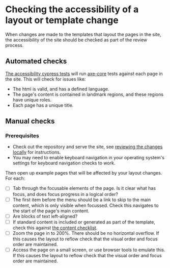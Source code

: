 # Checking the accessibility of a layout or template change

When changes are made to the templates that layout the pages in the site, the accessibility of the site should be 
checked as part of the review process. 

## Automated checks

[The accessibility cypress tests](../../cypress/e2e/a11y.spec.cy.js) will run 
[axe-core](https://github.com/dequelabs/axe-core) tests against each page in the site. This will check for issues like:
- The html is valid, and has a defined language.
- The page's content is contained in landmark regions, and these regions have unique roles.
- Each page has a unique title.

## Manual checks

### Prerequisites
- Check out the repository and serve the site, see 
  [reviewing the changes locally](./../README.md#preview-your-changes-locally) for instructions.
- You may need to enable keyboard navigation in your operating system's settings for keyboard navigation checks to work. 

Then open up example pages that will be affected by your layout changes. For each:

- [ ] Tab through the focusable elements of the page. Is it clear what has focus, and does focus progress in a logical 
  order?
- [ ] The first item before the menu should be a link to skip to the main content, which is only visible when focussed.
  Check this navigates to the start of the page's main content.
- [ ] Are blocks of text left-aligned?
- [ ] If standard content is included or generated as part of the template, check this against 
  [the content checklist](./content-checks.md).
- [ ] Zoom the page in to 200%. There should be no horizontal overflow. If this causes the layout to reflow check that
  the visual order and focus order are maintained.
- [ ] Access the page on a small screen, or use browser tools to emulate this. If this causes the layout to reflow check that
  the visual order and focus order are maintained.
